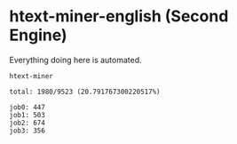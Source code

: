 # htext-miner-english (Second Engine)

Everything doing here is automated.

```
htext-miner

total: 1980/9523 (20.791767300220517%)

job0: 447
job1: 503
job2: 674
job3: 356
```